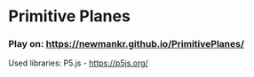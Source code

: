 # Primitive Planes

### Play on: https://newmankr.github.io/PrimitivePlanes/

Used libraries: 
  P5.js - https://p5js.org/
